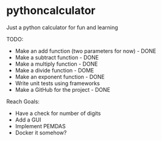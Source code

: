 # pythoncalculator
Just a python calculator for fun and learning

TODO:
- Make an add function (two parameters for now) - DONE
- Make a subtract function - DONE
- Make a multiply function - DONE
- Make a divide function - DOME
- Make an exponent function - DONE
- Write unit tests using frameworks
- Make a GitHub for the project - DONE

Reach Goals:
- Have a check for number of digits
- Add a GUI
- Implement PEMDAS 
- Docker it somehow?

